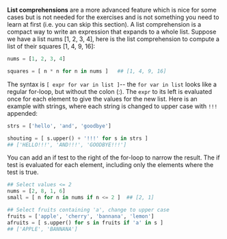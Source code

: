 **List comprehensions** are a more advanced feature which is nice for some cases but is not needed for the exercises and is not something you need to learn at first (i.e. you can skip this section). A list comprehension is a compact way to write an expression that expands to a whole list. Suppose we have a list nums [1, 2, 3, 4], here is the list comprehension to compute a list of their squares [1, 4, 9, 16]:
    
```python    
nums = [1, 2, 3, 4]

squares = [ n * n for n in nums ]   ## [1, 4, 9, 16]
```

The syntax is `[ expr for var in list ]`-- the `for var in list` looks like a regular for-loop, but without the colon (:). The `expr` to its left is evaluated once for each element to give the values for the new list. Here is an example with strings, where each string is changed to upper case with `!!!` appended:

    
```python    
strs = ['hello', 'and', 'goodbye']

shouting = [ s.upper() + '!!!' for s in strs ]
## ['HELLO!!!', 'AND!!!', 'GOODBYE!!!']
```

You can add an if test to the right of the for-loop to narrow the result. The if test is evaluated for each element, including only the elements where the test is true.

```python
## Select values <= 2
nums = [2, 8, 1, 6]
small = [ n for n in nums if n <= 2 ]  ## [2, 1]

## Select fruits containing 'a', change to upper case
fruits = ['apple', 'cherry', 'bannana', 'lemon']
afruits = [ s.upper() for s in fruits if 'a' in s ]
## ['APPLE', 'BANNANA']
```

